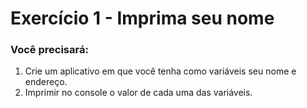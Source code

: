 # Exercício 1 - Imprima seu nome

### Você precisará:

1. Crie um aplicativo em que você tenha como variáveis seu nome e endereço.
2. Imprimir no console o valor de cada uma das variáveis.
